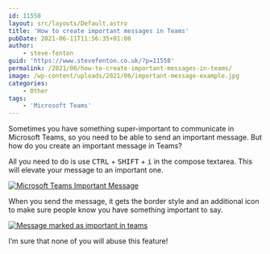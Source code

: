 ```yaml
---
id: 11558
layout: src/layouts/Default.astro
title: 'How to create important messages in Teams'
pubDate: 2021-06-11T11:56:35+01:00
author:
    - steve-fenton
guid: 'https://www.stevefenton.co.uk/?p=11558'
permalink: /2021/06/how-to-create-important-messages-in-teams/
image: /wp-content/uploads/2021/06/important-message-example.jpg
categories:
    - Other
tags:
    - 'Microsoft Teams'
---
```


Sometimes you have something super-important to communicate in Microsoft Teams, so you need to be able to send an important message. But how do you create an important message in Teams?

All you need to do is use <kbd>CTRL</kbd> + <kbd>SHIFT</kbd> + <kbd>i</kbd> in the compose textarea. This will elevate your message to an important one.

[![Microsoft Teams Important Message](https://www.stevefenton.co.uk/wp-content/uploads/2021/06/microsoft-teams-important-message-1024x109.jpg)](https://www.stevefenton.co.uk/2021/06/how-to-create-important-messages-in-teams/microsoft-teams-important-message/)

When you send the message, it gets the border style and an additional icon to make sure people know you have something important to say.

[![Message marked as important in teams](https://www.stevefenton.co.uk/wp-content/uploads/2021/06/important-message-example.jpg)](https://www.stevefenton.co.uk/2021/06/how-to-create-important-messages-in-teams/important-message-example/)

I’m sure that none of you will abuse this feature!